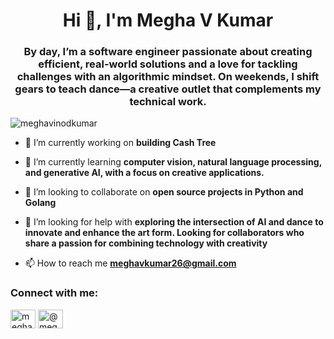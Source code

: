 <h1 align="center">Hi 👋, I'm Megha V Kumar</h1>
<h3 align="center">By day, I’m a software engineer passionate about creating efficient, real-world solutions and a love for tackling challenges with an algorithmic mindset. On weekends, I shift gears to teach dance—a creative outlet that complements my technical work.</h3>

<p align="left"> <img src="https://komarev.com/ghpvc/?username=meghavinodkumar&label=Profile%20views&color=0e75b6&style=flat" alt="meghavinodkumar" /> </p>

- 🔭 I’m currently working on **building Cash Tree**

- 🌱 I’m currently learning **computer vision, natural language processing, and generative AI, with a focus on creative applications.**

- 👯 I’m looking to collaborate on **open source projects in Python and Golang**

- 🤝 I’m looking for help with **exploring the intersection of AI and dance to innovate and enhance the art form. Looking for collaborators who share a passion for combining technology with creativity**

- 📫 How to reach me **meghavkumar26@gmail.com**

<h3 align="left">Connect with me:</h3>
<p align="left">
<a href="https://linkedin.com/in/megha-v-kumar-98b340217" target="blank"><img align="center" src="https://raw.githubusercontent.com/rahuldkjain/github-profile-readme-generator/master/src/images/icons/Social/linked-in-alt.svg" alt="megha-v-kumar-98b340217" height="30" width="40" /></a>
<a href="https://www.youtube.com/c/@meghavinod4412" target="blank"><img align="center" src="https://raw.githubusercontent.com/rahuldkjain/github-profile-readme-generator/master/src/images/icons/Social/youtube.svg" alt="@meghavinod4412" height="30" width="40" /></a>
</p>

